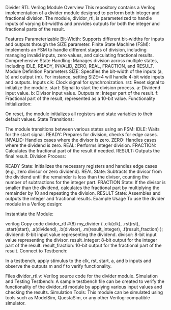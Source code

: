 Divider RTL Verilog Module
Overview
This repository contains a Verilog implementation of a divider module designed to perform both integer and fractional division. The module, dividor_rtl, is parameterized to handle inputs of varying bit-widths and provides outputs for both the integer and fractional parts of the result.

Features
Parameterizable Bit-Width: Supports different bit-widths for inputs and outputs through the SIZE parameter.
Finite State Machine (FSM): Implements an FSM to handle different stages of division, including managing invalid inputs, zero values, and calculating fractional results.
Comprehensive State Handling: Manages division across multiple states, including IDLE, READY, INVALID, ZERO, REAL, FRACTION, and RESULT.
Module Definition
Parameters
SIZE: Specifies the bit-width of the inputs (a, b) and output (m). For instance, setting SIZE=4 will handle 4-bit wide inputs and outputs.
Inputs
clk: Clock signal for synchronization.
rst: Reset signal to initialize the module.
start: Signal to start the division process.
a: Dividend input value.
b: Divisor input value.
Outputs
m: Integer part of the result.
f: Fractional part of the result, represented as a 10-bit value.
Functionality
Initialization:

On reset, the module initializes all registers and state variables to their default values.
State Transitions:

The module transitions between various states using an FSM:
IDLE: Waits for the start signal.
READY: Prepares for division, checks for edge cases.
INVALID: Handles cases where the divisor is zero.
ZERO: Handles cases where the dividend is zero.
REAL: Performs integer division.
FRACTION: Calculates the fractional part of the result if needed.
RESULT: Outputs the final result.
Division Process:

READY State: Initializes the necessary registers and handles edge cases (e.g., zero divisor or zero dividend).
REAL State: Subtracts the divisor from the dividend until the remainder is less than the divisor, counting the number of subtractions for the integer part.
FRACTION State: If the divisor is smaller than the dividend, calculates the fractional part by multiplying the remainder by 10 and repeating the division.
RESULT State: Assembles and outputs the integer and fractional results.
Example Usage
To use the divider module in a Verilog design:

Instantiate the Module:

verilog
Copy code
dividor_rtl #(8) my_divider (
    .clk(clk),
    .rst(rst),
    .start(start),
    .a(dividend),
    .b(divisor),
    .m(result_integer),
    .f(result_fraction)
);
dividend: 8-bit input value representing the dividend.
divisor: 8-bit input value representing the divisor.
result_integer: 8-bit output for the integer part of the result.
result_fraction: 10-bit output for the fractional part of the result.
Connect to Testbench:

In a testbench, apply stimulus to the clk, rst, start, a, and b inputs and observe the outputs m and f to verify functionality.

Files
dividor_rtl.v: Verilog source code for the divider module.
Simulation and Testing
Testbench: A sample testbench file can be created to verify the functionality of the dividor_rtl module by applying various input values and checking the results.
Simulation Tools: This module can be simulated using tools such as ModelSim, QuestaSim, or any other Verilog-compatible simulator.
